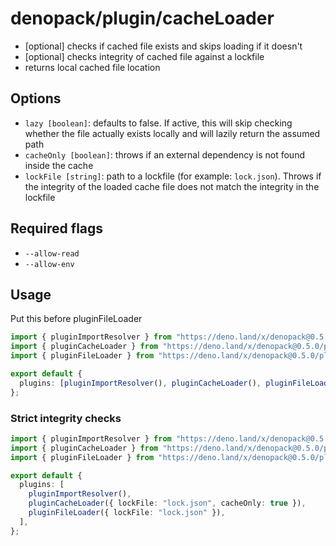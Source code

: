 # denopack/plugin/cacheLoader

- [optional] checks if cached file exists and skips loading if it doesn't
- [optional] checks integrity of cached file against a lockfile
- returns local cached file location

## Options

- `lazy [boolean]`: defaults to false. If active, this will skip checking whether the file actually exists locally and will lazily return the assumed path
- `cacheOnly [boolean]`: throws if an external dependency is not found inside the cache
- `lockFile [string]`: path to a lockfile (for example: `lock.json`). Throws if the integrity of the loaded cache file does not match the integrity in the lockfile

## Required flags

- `--allow-read`
- `--allow-env`

## Usage

Put this before pluginFileLoader

```ts
import { pluginImportResolver } from "https://deno.land/x/denopack@0.5.0/plugin/importResolver/mod.ts";
import { pluginCacheLoader } from "https://deno.land/x/denopack@0.5.0/plugin/cacheLoader/mod.ts";
import { pluginFileLoader } from "https://deno.land/x/denopack@0.5.0/plugin/filLoader/mod.ts";

export default {
  plugins: [pluginImportResolver(), pluginCacheLoader(), pluginFileLoader()],
};
```

### Strict integrity checks

```ts
import { pluginImportResolver } from "https://deno.land/x/denopack@0.5.0/plugin/importResolver/mod.ts";
import { pluginCacheLoader } from "https://deno.land/x/denopack@0.5.0/plugin/cacheLoader/mod.ts";
import { pluginFileLoader } from "https://deno.land/x/denopack@0.5.0/plugin/filLoader/mod.ts";

export default {
  plugins: [
    pluginImportResolver(),
    pluginCacheLoader({ lockFile: "lock.json", cacheOnly: true }),
    pluginFileLoader({ lockFile: "lock.json" }),
  ],
};
```
